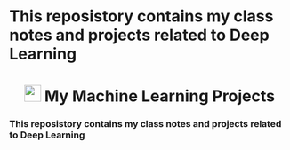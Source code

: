 # This reposistory contains my class notes and projects related to Deep Learning
<h1 align="center"> <img src="https://raw.githubusercontent.com/MartinHeinz/MartinHeinz/master/wave.gif" width="30px"> My Machine Learning Projects</h1>  

<h3> This reposistory contains my class notes and projects related to Deep Learning </h3>
